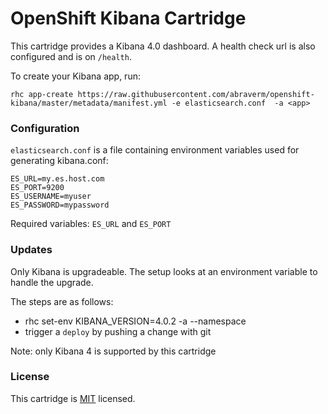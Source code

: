 OpenShift Kibana Cartridge
=================================
This cartridge provides a Kibana 4.0 dashboard. A health check url is also configured and is on `/health`.

To create your Kibana app, run:

    rhc app-create https://raw.githubusercontent.com/abraverm/openshift-kibana/master/metadata/manifest.yml -e elasticsearch.conf  -a <app>

### Configuration
`elasticsearch.conf` is a file containing environment variables used for generating  kibana.conf:

    ES_URL=my.es.host.com
    ES_PORT=9200
    ES_USERNAME=myuser
    ES_PASSWORD=mypassword

Required variables: `ES_URL` and `ES_PORT`

### Updates

Only Kibana is upgradeable. The setup looks at an environment variable to handle the upgrade.

The steps are as follows:

  - rhc set-env KIBANA_VERSION=4.0.2 -a <app> --namespace <domain>
  - trigger a `deploy` by pushing a change with git

Note: only Kibana 4 is supported by this cartridge

### License
This cartridge is [MIT](http://opensource.org/licenses/MIT) licensed.
